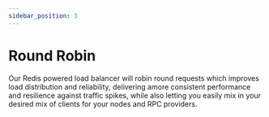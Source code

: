 ```yaml
---
sidebar_position: 3
---
```


# Round Robin

Our Redis powered load balancer will robin round requests which improves load distribution and reliability,
delivering amore consistent performance and resilience against traffic spikes, while also letting you easily
mix in your desired mix of clients for your nodes and RPC providers. 